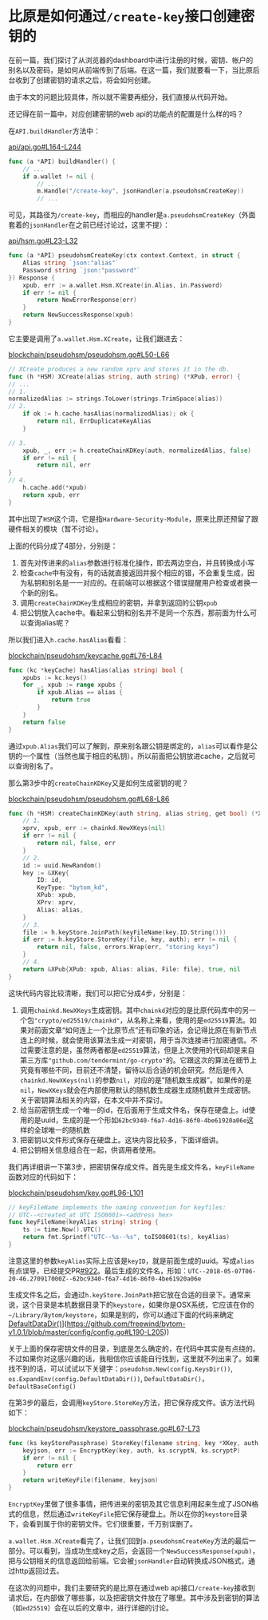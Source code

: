 比原是如何通过`/create-key`接口创建密钥的
=====================================

在前一篇，我们探讨了从浏览器的dashboard中进行注册的时候，密钥、帐户的别名以及密码，是如何从前端传到了后端。在这一篇，我们就要看一下，当比原后台收到了创建密钥的请求之后，将会如何创建。

由于本文的问题比较具体，所以就不需要再细分，我们直接从代码开始。

还记得在前一篇中，对应创建密钥的web api的功能点的配置是什么样的吗？

在`API.buildHandler`方法中：

[api/api.go#L164-L244](https://github.com/freewind/bytom-v1.0.1/blob/master/api/api.go#L164-L244)

```go
func (a *API) buildHandler() {
    // ...
	if a.wallet != nil {
        // ...
		m.Handle("/create-key", jsonHandler(a.pseudohsmCreateKey))
		// ...
```

可见，其路径为`/create-key`，而相应的handler是`a.pseudohsmCreateKey`（外面套着的`jsonHandler`在之前已经讨论过，这里不提）：

[api/hsm.go#L23-L32](https://github.com/freewind/bytom-v1.0.1/blob/master/api/hsm.go#L23-L32)

```go
func (a *API) pseudohsmCreateKey(ctx context.Context, in struct {
    Alias string `json:"alias"`
    Password string `json:"password"`
}) Response {
    xpub, err := a.wallet.Hsm.XCreate(in.Alias, in.Password)
    if err != nil {
        return NewErrorResponse(err)
    }
    return NewSuccessResponse(xpub)
}
```

它主要是调用了`a.wallet.Hsm.XCreate`，让我们跟进去：

[blockchain/pseudohsm/pseudohsm.go#L50-L66](https://github.com/freewind/bytom-v1.0.1/blob/master/blockchain/pseudohsm/pseudohsm.go#L50-L66)

```go
// XCreate produces a new random xprv and stores it in the db.
func (h *HSM) XCreate(alias string, auth string) (*XPub, error) {
// ...
// 1.
normalizedAlias := strings.ToLower(strings.TrimSpace(alias))
// 2.
    if ok := h.cache.hasAlias(normalizedAlias); ok {
        return nil, ErrDuplicateKeyAlias
    }

// 3.
    xpub, _, err := h.createChainKDKey(auth, normalizedAlias, false)
    if err != nil {
        return nil, err
}
// 4.
    h.cache.add(*xpub)
    return xpub, err
}
```

其中出现了`HSM`这个词，它是指`Hardware-Security-Module`，原来比原还预留了跟硬件相关的模块（暂不讨论）。

上面的代码分成了4部分，分别是：

1. 首先对传进来的`alias`参数进行标准化操作，即去两边空白，并且转换成小写
2. 检查`cache`中有没有，有的话就直接返回并报个相应的错，不会重复生成，因为私钥和别名是一一对应的。在前端可以根据这个错误提醒用户检查或者换一个新的别名。
3. 调用`createChainKDKey`生成相应的密钥，并拿到返回的公钥`xpub`
4. 把公钥放入cache中。看起来公钥和别名并不是同一个东西，那前面为什么可以查询alias呢？

所以我们进入`h.cache.hasAlias`看看：

[blockchain/pseudohsm/keycache.go#L76-L84](https://github.com/freewind/bytom-v1.0.1/blob/master/blockchain/pseudohsm/keycache.go#L76-L84)

```go
func (kc *keyCache) hasAlias(alias string) bool {
    xpubs := kc.keys()
    for _, xpub := range xpubs {
        if xpub.Alias == alias {
            return true
        }
    }
    return false
}
```

通过`xpub.Alias`我们可以了解到，原来别名跟公钥是绑定的，`alias`可以看作是公钥的一个属性（当然也属于相应的私钥）。所以前面把公钥放进cache，之后就可以查询别名了。

那么第3步中的`createChainKDKey`又是如何生成密钥的呢？

[blockchain/pseudohsm/pseudohsm.go#L68-L86](https://github.com/freewind/bytom-v1.0.1/blob/master/blockchain/pseudohsm/pseudohsm.go#L68-L86)

```go
func (h *HSM) createChainKDKey(auth string, alias string, get bool) (*XPub, bool, error) {
    // 1.
    xprv, xpub, err := chainkd.NewXKeys(nil)
    if err != nil {
        return nil, false, err
    }
    // 2.
    id := uuid.NewRandom()
    key := &XKey{
        ID: id,
        KeyType: "bytom_kd",
        XPub: xpub,
        XPrv: xprv,
        Alias: alias,
    }
    // 3.
    file := h.keyStore.JoinPath(keyFileName(key.ID.String()))
    if err := h.keyStore.StoreKey(file, key, auth); err != nil {
        return nil, false, errors.Wrap(err, "storing keys")
    }
    // 4.
    return &XPub{XPub: xpub, Alias: alias, File: file}, true, nil
}
```

这块代码内容比较清晰，我们可以把它分成4步，分别是：

1. 调用`chainkd.NewXKeys`生成密钥。其中`chainkd`对应的是比原代码库中的另一个包`"crypto/ed25519/chainkd"`，从名称上来看，使用的是`ed25519`算法。如果对前面文章“如何连上一个比原节点”还有印象的话，会记得比原在有新节点连上的时候，就会使用该算法生成一对密钥，用于当次连接进行加密通信。不过需要注意的是，虽然两者都是`ed25519`算法，但是上次使用的代码却是来自第三方库`"github.com/tendermint/go-crypto"`的。它跟这次的算法在细节上究竟有哪些不同，目前还不清楚，留待以后合适的机会研究。然后是传入`chainkd.NewXKeys(nil)`的参数`nil`，对应的是“随机数生成器”。如果传的是`nil`，`NewXKeys`就会在内部使用默认的随机数生成器生成随机数并生成密钥。关于密钥算法相关的内容，在本文中并不探讨。
2. 给当前密钥生成一个唯一的id，在后面用于生成文件名，保存在硬盘上。id使用的是uuid，生成的是一个形如`62bc9340-f6a7-4d16-86f0-4be61920a06e`这样的全球唯一的随机数
3. 把密钥以文件形式保存在硬盘上。这块内容比较多，下面详细讲。
4. 把公钥相关信息组合在一起，供调用者使用。

我们再详细讲一下第3步，把密钥保存成文件。首先是生成文件名，`keyFileName`函数对应的代码如下：

[blockchain/pseudohsm/key.go#L96-L101](https://github.com/freewind/bytom-v1.0.1/blob/master/blockchain/pseudohsm/key.go#L96-L101)

```go
// keyFileName implements the naming convention for keyfiles:
// UTC--<created_at UTC ISO8601>-<address hex>
func keyFileName(keyAlias string) string {
    ts := time.Now().UTC()
    return fmt.Sprintf("UTC--%s--%s", toISO8601(ts), keyAlias)
}
```

注意这里的参数`keyAlias`实际上应该是`keyID`，就是前面生成的uuid。写成`alias`有点误导，已经提交PR[#922](https://github.com/Bytom/bytom/pull/922)。最后生成的文件名，形如：`UTC--2018-05-07T06-20-46.270917000Z--62bc9340-f6a7-4d16-86f0-4be61920a06e`

生成文件名之后，会通过`h.keyStore.JoinPath`把它放在合适的目录下。通常来说，这个目录是本机数据目录下的`keystore`，如果你是OSX系统，它应该在你的`~/Library/Bytom/keystore`，如果是别的，你可以通过下面的代码来确定[DefaultDataDir()]([config/config.go#L190-L205)](https://github.com/freewind/bytom-v1.0.1/blob/master/config/config.go#L190-L205))

关于上面的保存密钥文件的目录，到底是怎么确定的，在代码中其实是有点绕的。不过如果你对这感兴趣的话，我相信你应该能自行找到，这里就不列出来了。如果找不到的话，可以试试以下关键字：`pseudohsm.New(config.KeysDir())`, `os.ExpandEnv(config.DefaultDataDir())`, `DefaultDataDir()`，`DefaultBaseConfig()`

在第3步的最后，会调用`keyStore.StoreKey`方法，把它保存成文件。该方法代码如下：

[blockchain/pseudohsm/keystore_passphrase.go#L67-L73](https://github.com/freewind/bytom-v1.0.1/blob/master/blockchain/pseudohsm/keystore_passphrase.go#L67-L73)

```go
func (ks keyStorePassphrase) StoreKey(filename string, key *XKey, auth string) error {
    keyjson, err := EncryptKey(key, auth, ks.scryptN, ks.scryptP)
    if err != nil {
        return err
    }
    return writeKeyFile(filename, keyjson)
}
```

`EncryptKey`里做了很多事情，把传进来的密钥及其它信息利用起来生成了JSON格式的信息，然后通过`writeKeyFile`把它保存硬盘上。所以在你的`keystore`目录下，会看到属于你的密钥文件。它们很重要，千万别误删了。


`a.wallet.Hsm.XCreate`看完了，让我们回到`a.pseudohsmCreateKey`方法的最后一部分。可以看到，当成功生成key之后，会返回一个`NewSuccessResponse(xpub)`，把与公钥相关的信息返回给前端。它会被`jsonHandler`自动转换成JSON格式，通过http返回过去。

在这次的问题中，我们主要研究的是比原在通过web api接口`/create-key`接收到请求后，在内部做了哪些事，以及把密钥文件放在了哪里。其中涉及到密钥的算法（如`ed25519`）会在以后的文章中，进行详细的讨论。

